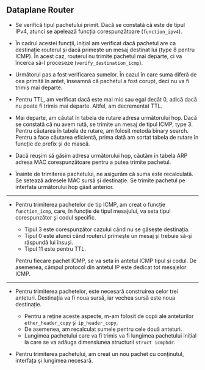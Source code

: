## Dataplane Router

- Se verifică tipul pachetului primit. Dacă se constată că este de tipul IPv4, atunci se apelează funcția corespunzătoare (`function_ipv4`).
  
- În cadrul acestei funcții, inițial am verificat dacă pachetul are ca destinație routerul și dacă primește un mesaj destinat lui (type 8 pentru ICMP). În acest caz, routerul nu trimite pachetul mai departe, ci va încerca să-l proceseze (`verify_destination_icmp`).

- Următorul pas a fost verificarea sumelor. În cazul în care suma diferă de cea primită în antet, înseamnă că pachetul a fost corupt, deci nu va fi trimis mai departe.

- Pentru TTL, am verificat dacă este mai mic sau egal decât 0, adică dacă nu poate fi trimis mai departe. Altfel, am decrementat TTL.

- Mai departe, am căutat în tabela de rutare adresa următorului hop. Dacă se constată că nu avem rută, se trimite un mesaj de tipul ICMP, type 3. Pentru căutarea în tabela de rutare, am folosit metoda binary search. Pentru a face căutarea eficientă, prima dată am sortat tabela de rutare în funcție de prefix și de mască.

- Dacă reușim să găsim adresa următorului hop, căutăm în tabela ARP adresa MAC corespunzătoare pentru a putea trimite pachetul.

- Înainte de trimiterea pachetului, ne asigurăm că suma este recalculată. Se setează adresele MAC sursă și destinație. Se trimite pachetul pe interfata următorului hop găsit anterior.

---

- Pentru trimiterea pachetelor de tip ICMP, am creat o funcție `function_icmp`, care, în funcție de tipul mesajului, va seta tipul corespunzător și codul specific. 
  - Tipul 3 este corespunzător cazului când nu se găsește destinația.
  - Tipul 0 este atunci când routerul primește un mesaj și trebuie să-și răspundă lui însuși.
  - Tipul 11 este pentru TTL.
  
  Pentru fiecare pachet ICMP, se va seta în antetul ICMP tipul și codul. De asemenea, câmpul protocol din antetul IP este dedicat tot mesajelor ICMP.

---

- Pentru trimiterea pachetelor, este necesară construirea celor trei anteturi. Destinația va fi noua sursă, iar vechea sursă este noua destinație. 
  - Pentru a reține aceste aspecte, m-am folosit de copii ale anteturilor `ether_header_copy` și `ip_header_copy`.
  - De asemenea, am recalculat sumele pentru cele două anteturi. 
  - Lungimea pachetului care va fi trimis va fi lungimea pachetului inițial la care se va adăuga dimensiunea structurii `struct icmphdr`.
  
- Pentru trimiterea pachetului, am creat un nou pachet cu conținutul, interfața și lungimea necesară.
